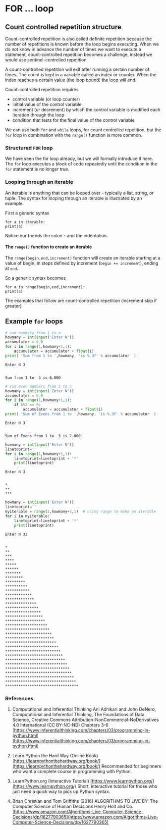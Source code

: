 # FOR ... loop
## Count controlled repetition structure
Count-controlled repetition is also called definite repetition because the number of repetitions is known before the loop begins executing. 
When we do not know in advance the number of times we want to execute a statement, count-controlled repetition becomes a challenge, instead we would use sentinel-controlled repetition. 

A count-controlled repetition will exit after running a certain number of times. 
The count is kept in a variable called an index or counter. 
When the index reaches a certain value (the loop bound) the loop will end. 

Count-controlled repetition requires

* control variable (or loop counter)
* initial value of the control variable
* increment (or decrement) by which the control variable is modified each iteration through the loop
* condition that tests for the final value of the control variable 

We can use both `for` and `while` loops, for count controlled repetition, but the `for` loop in combination with the `range()` function is more common.

### Structured `FOR` loop
We have seen the for loop already, but we will formally introduce it here. The `for` loop executes a block of code repeatedly until the condition in the `for` statement is no longer true.

### Looping through an iterable
An iterable is anything that can be looped over - typically a list, string, or tuple. 
The syntax for looping through an iterable is illustrated by an example.

First a generic syntax

    for a in iterable:
    print(a)
    
Notice our friends the colon `:` and the indentation.

#### The `range()` function to create an iterable

The `range(begin,end,increment)` function will create an iterable starting at a value of begin, in steps defined by increment (`begin += increment`), ending at `end`. 

So a generic syntax becomes

    for a in range(begin,end,increment):
    print(a)

The examples that follow are count-controlled repetition (increment skip if greater)

## Example `for` loops


```python
# sum numbers from 1 to n
howmany = int(input('Enter N'))
accumulator = 0.0
for i in range(1,howmany+1,1):
    accumulator = accumulator + float(i)
print( 'Sum from 1 to ',howmany, 'is %.3f' % accumulator  )
```

    Enter N 3


    Sum from 1 to  3 is 6.000



```python
# sum even numbers from 1 to n
howmany = int(input('Enter N'))
accumulator = 0.0
for i in range(1,howmany+1,1):
    if i%2 == 0:
        accumulator = accumulator + float(i)
print( 'Sum of Evens from 1 to ',howmany, 'is %.3f' % accumulator  )
```

    Enter N 3


    Sum of Evens from 1 to  3 is 2.000



```python
howmany = int(input('Enter N'))
linetoprint=''
for i in range(1,howmany+1,1):
    linetoprint=linetoprint + '*'
    print(linetoprint)
```

    Enter N 3


    *
    **
    ***



```python
howmany = int(input('Enter N'))
linetoprint=''
myiterable = range(1,howmany+1,1)  # using range to make an iterable
for i in myiterable:
    linetoprint=linetoprint + '*'
    print(linetoprint)
```

    Enter N 33


    *
    **
    ***
    ****
    *****
    ******
    *******
    ********
    *********
    **********
    ***********
    ************
    *************
    **************
    ***************
    ****************
    *****************
    ******************
    *******************
    ********************
    *********************
    **********************
    ***********************
    ************************
    *************************
    **************************
    ***************************
    ****************************
    *****************************
    ******************************
    *******************************
    ********************************
    *********************************


### References

1. Computational and Inferential Thinking Ani Adhikari and John DeNero, Computational and Inferential Thinking, The Foundations of Data Science, Creative Commons Attribution-NonCommercial-NoDerivatives 4.0 International (CC BY-NC-ND) Chapters 3-6 [https://www.inferentialthinking.com/chapters/03/programming-in-python.html](https://www.inferentialthinking.com/chapters/03/programming-in-python.html)

2. Learn Python the Hard Way (Online Book) [https://learnpythonthehardway.org/book/](https://learnpythonthehardway.org/book/)  Recommended for beginners who want a complete course in programming with Python.

3. LearnPython.org (Interactive Tutorial) [https://www.learnpython.org/](https://www.learnpython.org/)  Short, interactive tutorial for those who just need a quick way to pick up Python syntax.

4. Brian Christian and Tom Griffiths (2016) ALGORITHMS TO LIVE BY: The Computer Science of Human Decisions Henry Holt and Co.[https://www.amazon.com/Algorithms-Live-Computer-Science-Decisions/dp/1627790365](https://www.amazon.com/Algorithms-Live-Computer-Science-Decisions/dp/1627790365)



```python

```
